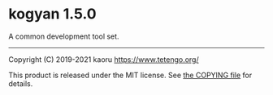 kogyan 1.5.0
============

A common development tool set.

---

Copyright (C) 2019-2021 kaoru  https://www.tetengo.org/

This product is released under the MIT license.
See [the COPYING file](https://github.com/kaorut/kogyan/blob/master/COPYING)
for details.
